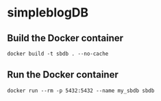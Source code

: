 # simpleblogDB

## Build the Docker container

```
docker build -t sbdb . --no-cache
```

## Run the Docker container

```
docker run --rm -p 5432:5432 --name my_sbdb sbdb
```
